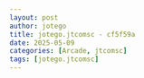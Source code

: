 ```yaml
---
layout: post
author: jotego
title: jotego.jtcomsc - cf5f59a
date: 2025-05-09
categories: [Arcade, jtcomsc]
tags: [jotego.jtcomsc]
---
```


